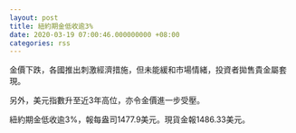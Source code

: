 ```yaml
---
layout: post
title: 紐約期金低收逾3%
date: 2020-03-19 07:00:46.000000000 +08:00
categories: rss
---
```


金價下跌，各國推出刺激經濟措施，但未能緩和市場情緒，投資者拋售貴金屬套現。

另外，美元指數升至近3年高位，亦令金價進一步受壓。

紐約期金低收逾3%，報每盎司1477.9美元。現貨金報1486.33美元。
